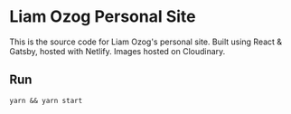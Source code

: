 # Liam Ozog Personal Site

This is the source code for Liam Ozog's personal site. Built using React & Gatsby, hosted with Netlify. Images hosted on Cloudinary.

## Run
```
yarn && yarn start
```
<!-- or
```
yarn && netlify dev
``` -->

<!-- ## Build & Deploy
```
yarn build
netlify deploy --prod
``` -->
